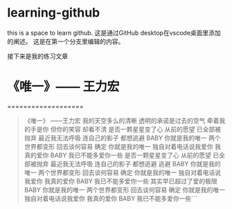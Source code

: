 # learning-github
this is  a space to learn github.
这是通过GitHub desktop在vscode桌面里添加的阐述。
这是在第一个分支里编辑的内容。

接下来是我的练习文章

# 《唯一》—— 王力宏
===================
>  《唯一》
         ——王力宏
我的天空多么的清晰
透明的承诺是过去的空气
牵着我的手是你
但你的笑容 却看不清
是否一颗星星变了心
从前的愿望 已全部被抛弃
最近我无法呼吸
连自己的影子
都想逃避
BABY 你就是我的唯一
两个世界都变形
回去谈何容易
确定 你就是我的唯一
独自对着电话说我爱你
我真的爱你
BABY 我已不能多爱你一些
是否一颗星星变了心
从前的愿望 已全部被抛弃
最近我无法呼吸
连自己的影子
都想逃避 逃避
BABY 你就是我的唯一
两个世界都变形
回去谈何容易
确定 你就是我的唯一
独自对着电话说我爱你
我真的爱你
BABY 我已不能多爱你一些
其实早已超过了爱的极限
BABY 你就是我的唯一
两个世界都变形
回去谈何容易
确定 你就是我的唯一
独自对着电话说我爱你
我真的爱你
BABY 我已不能多爱你一些```
